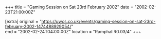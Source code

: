 +++
title = "Gaming Session on Sat 23rd February 2002"
date = "2002-02-23T21:00:00Z"

[extra]
original = "https://uwcs.co.uk/events/gaming-session-on-sat-23rd-february-2002-1474488929054/"    
end = "2002-02-24T04:00:00Z"
location = "Ramphal R0.03/4"
+++



